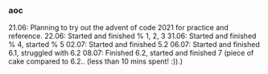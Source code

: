 ### aoc

21.06: Planning to try out the advent of code 2021 for practice and reference.
22.06: Started and finished % 1, 2, 3
31.06: Started and finished % 4, started % 5
02.07: Started and finished 5.2
06.07: Started and finished 6.1, struggled with 6.2
08.07: Finished 6.2, started and finished 7 (piece of cake compared to 6.2.. (less than 10 mins spent! :)).)
